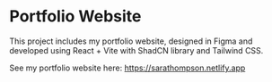 # Portfolio Website

This project includes my portfolio website, designed in Figma and developed using React + Vite with ShadCN library and Tailwind CSS.

See my portfolio website here: https://sarathompson.netlify.app
